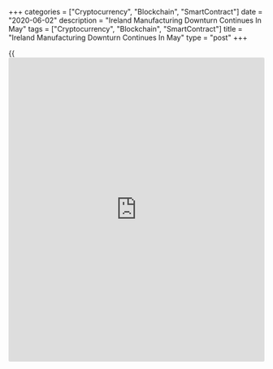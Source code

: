 +++
categories = ["Cryptocurrency", "Blockchain", "SmartContract"]
date = "2020-06-02"
description = "Ireland Manufacturing Downturn Continues In May"
tags = ["Cryptocurrency", "Blockchain", "SmartContract"]
title = "Ireland Manufacturing Downturn Continues In May"
type = "post"
+++

{{<iframe id="large-banner" src="https://www.bounty.group/#slide=20.0" width="100%" height="600" scrolling="no" style="border: 0px solid rgb(216, 221, 230); border-radius: 3px;">}}

Ireland's manufacturing sector contracted at a softer pace in May, as
the local and global economies remained in lockdown amid
[coronavirus][1] outbreak, survey data from IHS Markit showed on
Tuesday.

The seasonally adjusted AIB factory Purchasing Managers' Index, or PMI,
rose to 39.2 in May from 36.0 in April. Any reading below 50 indicates
contraction in the sector.

New orders remained weak in the midst of lockdown measures. Employment
increased in May, but it signaled the second fastest rate of job
shedding in nearly eleven years. Suppliers' delivery time lengthened in
May.

Stocks of purchase signaled the slowest rate of input destocking in
seven months. New export orders declined further at the second-fastest
pace on record.

As many firms remained shut down in May, backlogs of work declined at
the fastest rate since September 2011. Purchasing activity declined due
to suspended output and fall in demand due to coronavirus pandemic.

On the price front, the survey showed that input prices fell for the
third straight month in May and manufacturers reduced their charges for
the third month and at the strongest rate since July 2019.

Manufacturers reported overall optimism regarding future output in May,
following a record degree of pessimism in April.

"The AIB Irish Manufacturing PMI data for May paint a downbeat picture
of the sector for the third month in a row as the lockdowns associated
with the coronavirus pandemic continue to depress activity," Oliver
Mangan, AIB chief economist said.

For comments and feedback [contact](https://www.playgroundfx.com/contact/): editorial@rtt[news](https://www.letsplayfx.com/blog/forex-news-website/).com

[Economic News][2]

 **What parts of the world are seeing the best (and worst) economic
performances lately? Click[here][3] to check out our [Econ Scorecard][3]
and find out! See up-to-the-moment [ranking](https://www.playgroundfx.com/blog/crypto-exchange-ranking/)s for the best and worst
performers in [GDP][4], [unemployment rate][5], [inflation][3] and much
more.**

   1. www.rtt[news](https://www.letsplayfx.com/blog/forex-news-website/).com/list/coronavirus.aspx
   2. www.rtt[news](https://www.letsplayfx.com/blog/forex-news-website/).com/Content/EconomicNews.aspx
   3. www.rtt[news](https://www.letsplayfx.com/blog/forex-news-website/).com/economic-scorecard/world-rank/CPI/highest-performance.aspx
   4. www.rtt[news](https://www.letsplayfx.com/blog/forex-news-website/).com/economic-scorecard/world-rank/GDP/highest-performance.aspx
   5. www.rtt[news](https://www.letsplayfx.com/blog/forex-news-website/).com/economic-scorecard/world-rank/unemployment-rate/lowest-performance.aspx